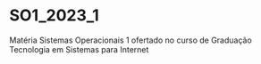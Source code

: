 # SO1_2023_1
 Matéria Sistemas Operacionais 1 ofertado no curso de Graduação Tecnologia em Sistemas para Internet
